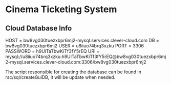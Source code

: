 <h1>Cinema Ticketing System</h1>

<h2>Cloud Database Info</h2>
<p>
HOST = bw8vg030tuezxbpr6mj2-mysql.services.clever-cloud.com
DB = bw8vg030tuezxbpr6mj2
USER = u8iiuo74brq3xzku
PORT = 3306
PASSWORD = h9UlTaTbwKiTf3fY5rEQ 
URI = mysql://u8iiuo74brq3xzku:h9UlTaTbwKiTf3fY5rEQ@bw8vg030tuezxbpr6mj2-mysql.services.clever-cloud.com:3306/bw8vg030tuezxbpr6mj2
</p>
<p>The script responsible for creating the database can be found in rsc/sql/createGuiDB, it will be update when needed.</p>